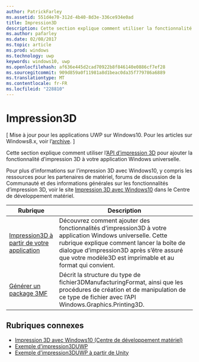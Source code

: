 ```yaml
---
author: PatrickFarley
ms.assetid: 551d4e70-312d-4b40-8d3e-336ce934e0ad
title: Impression3D
description: Cette section explique comment utiliser la fonctionnalité d’impression 3D dans votre application Windows universelle.
ms.author: pafarley
ms.date: 02/08/2017
ms.topic: article
ms.prod: windows
ms.technology: uwp
keywords: windows10, uwp
ms.openlocfilehash: af636e445d2cad70922b8f846140e0886cf7ef28
ms.sourcegitcommit: 909d859a0f11981a8d1beac0da35f779786a6889
ms.translationtype: MT
ms.contentlocale: fr-FR
ms.locfileid: "228810"
---
```

# <a name="3d-printing"></a>Impression3D

\[ Mise à jour pour les applications UWP sur Windows10. Pour les articles sur Windows8.x, voir l’[archive](http://go.microsoft.com/fwlink/p/?linkid=619132). \]

Cette section explique comment utiliser l’[API d’impression 3D](https://msdn.microsoft.com/library/windows/apps/windows.graphics.printing3d.aspx) pour ajouter la fonctionnalité d’impression 3D à votre application Windows universelle.  

<!-- ![the 3D printing from Unity sample uses Windows 3D print APIs to facilitate the printing of a textured model asset from Unity software](images/unity-app-screenshot-002.png) -->

Pour plus d’informations sur l’impression 3D avec Windows10, y compris les ressources pour les partenaires de matériel, forums de discussion de la Communauté et des informations générales sur les fonctionnalités d’impression 3D, voir le site [Impression 3D avec Windows10](https://developer.microsoft.com/windows/hardware/3d-print-support-windows-10) dans le Centre de développement matériel.

| Rubrique | Description |
|-------|-------------|
| [Impression3D à partir de votre application](3d-print-from-app.md) | Découvrez comment ajouter des fonctionnalités d’impression3D à votre application Windows universelle. Cette rubrique explique comment lancer la boîte de dialogue d’impression3D après s’être assuré que votre modèle3D est imprimable et au format qui convient. |
| [Générer un package 3MF](generate-3mf.md) | Décrit la structure du type de fichier3DManufacturingFormat, ainsi que les procédures de création et de manipulation de ce type de fichier avec l’API Windows.Graphics.Printing3D. |

## <a name="related-topics"></a>Rubriques connexes

* [Impression 3D avec Windows10 (Centre de développement matériel)](https://developer.microsoft.com/windows/hardware/3d-print-support-windows-10)
* [Exemple d’impression3DUWP](https://github.com/Microsoft/Windows-universal-samples/tree/master/Samples/3DPrinting)
* [Exemple d’impression3DUWP à partir de Unity](https://github.com/Microsoft/Windows-universal-samples/tree/master/Samples/3DPrintingFromUnity)

 
